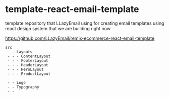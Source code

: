 # template-react-email-template

template repository that LLazyEmail using for creating email templates using react design system that we are building right now

https://github.com/LLazyEmail/remix-ecommerce-react-email-template

```
src
 - - Layouts
 - - - ContentLayout
 - - - FooterLayout
 - - - HeaderLayout
 - - - HeroLayout
 - - - ProductLayout

 - - Logo
 - - Typography
 - - 

 ```
